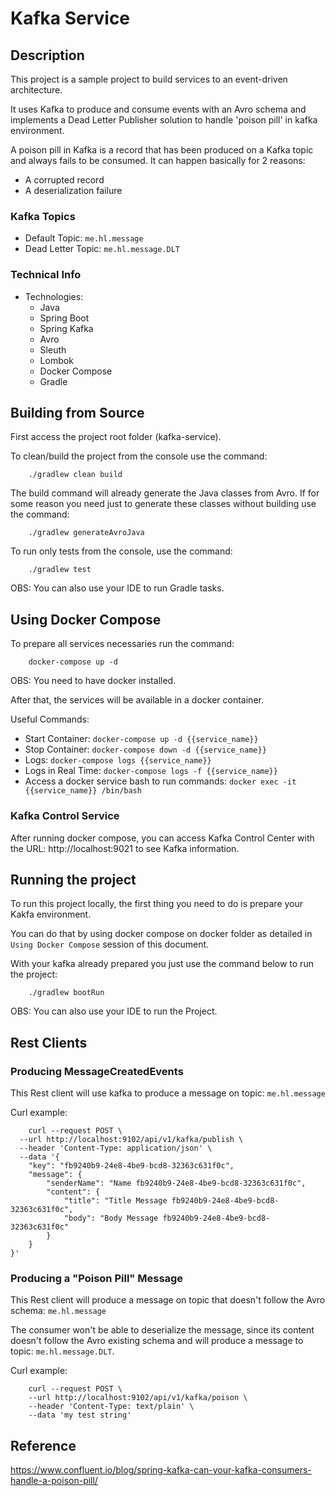 # Kafka Service

## Description

This project is a sample project to build services to an event-driven architecture.

It uses Kafka to produce and consume events with an Avro schema and implements a Dead Letter Publisher solution to handle 'poison pill' in kafka environment.

A poison pill in Kafka is a record that has been produced on a Kafka topic and always fails to be consumed. It can happen basically for 2 reasons:
* A corrupted record
* A deserialization failure

### Kafka Topics
* Default Topic: `me.hl.message`
* Dead Letter Topic: `me.hl.message.DLT`

### Technical Info

* Technologies:
    * Java
    * Spring Boot
    * Spring Kafka
    * Avro
    * Sleuth
    * Lombok
    * Docker Compose
    * Gradle

## Building from Source

First access the project root folder (kafka-service).

To clean/build the project from the console use the command: 

```console
    ./gradlew clean build
```

The build command will already generate the Java classes from Avro. 
If for some reason you need just to generate these classes without building use the command:

```console
    ./gradlew generateAvroJava
```

To run only tests from the console, use the command:

```console
    ./gradlew test
```

OBS: You can also use your IDE to run Gradle tasks.

## Using Docker Compose

To prepare all services necessaries run the command:

```console
    docker-compose up -d
```
OBS: You need to have docker installed.

After that, the services will be available in a docker container.

Useful Commands:
* Start Container: `docker-compose up -d {{service_name}}`
* Stop Container: `docker-compose down -d {{service_name}}`
* Logs: `docker-compose logs {{service_name}}`
* Logs in Real Time: `docker-compose logs -f {{service_name}}`
* Access a docker service bash to run commands: `docker exec -it {{service_name}} /bin/bash`

### Kafka Control Service

After running docker compose, you can access Kafka Control Center with the URL: http://localhost:9021 to see Kafka information.

## Running the project

To run this project locally, the first thing you need to do is prepare your Kakfa environment.

You can do that by using docker compose on docker folder as detailed in `Using Docker Compose` session of this document.

With your kafka already prepared you just use the command below to run the project:

```console
    ./gradlew bootRun
```

OBS: You can also use your IDE to run the Project.

## Rest Clients

### Producing MessageCreatedEvents

This Rest client will use kafka to produce a message on topic: `me.hl.message`

Curl example:
```console
    curl --request POST \
  --url http://localhost:9102/api/v1/kafka/publish \
  --header 'Content-Type: application/json' \
  --data '{
	"key": "fb9240b9-24e8-4be9-bcd8-32363c631f0c",
	"message": {
		"senderName": "Name fb9240b9-24e8-4be9-bcd8-32363c631f0c",
		"content": {
			"title": "Title Message fb9240b9-24e8-4be9-bcd8-32363c631f0c",
			"body": "Body Message fb9240b9-24e8-4be9-bcd8-32363c631f0c"
		}
	}
}'
```

### Producing a "Poison Pill" Message

This Rest client will produce a message on topic that doesn't follow the Avro schema: `me.hl.message`

The consumer won't be able to deserialize the message, since its content doesn't follow the Avro existing schema and will produce a message to topic: `me.hl.message.DLT`.

Curl example:
```console
    curl --request POST \
    --url http://localhost:9102/api/v1/kafka/poison \
    --header 'Content-Type: text/plain' \
    --data 'my test string'
```

## Reference
https://www.confluent.io/blog/spring-kafka-can-your-kafka-consumers-handle-a-poison-pill/
